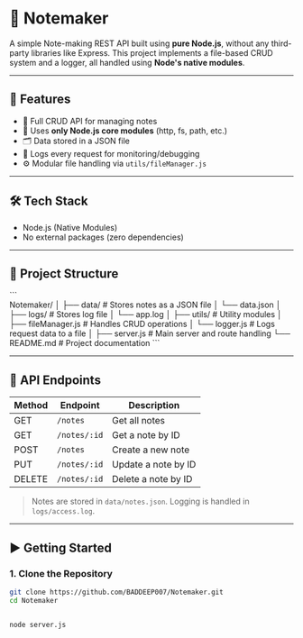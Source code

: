 # 📝 Notemaker

A simple Note-making REST API built using **pure Node.js**, without any third-party libraries like Express. This project implements a file-based CRUD system and a logger, all handled using **Node's native modules**.

---

## 🚀 Features

- 📄 Full CRUD API for managing notes
- 🧰 Uses **only Node.js core modules** (http, fs, path, etc.)
- 🗂️ Data stored in a JSON file
- 📝 Logs every request for monitoring/debugging
- ⚙️ Modular file handling via `utils/fileManager.js`

---

## 🛠️ Tech Stack

- Node.js (Native Modules)
- No external packages (zero dependencies)

---

## 📁 Project Structure

\`\`\`  
Notemaker/
│
├── data/ # Stores notes as a JSON file
│ └── data.json
│
├── logs/ # Stores log file
│ └── app.log
│
├── utils/ # Utility modules
│ ├── fileManager.js # Handles CRUD operations
│ └── logger.js # Logs request data to a file
│
├── server.js # Main server and route handling
└── README.md # Project documentation
\`\`\`  

---

## 📌 API Endpoints

| Method | Endpoint       | Description           |
|--------|----------------|-----------------------|
| GET    | `/notes`       | Get all notes         |
| GET    | `/notes/:id`   | Get a note by ID      |
| POST   | `/notes`       | Create a new note     |
| PUT    | `/notes/:id`   | Update a note by ID   |
| DELETE | `/notes/:id`   | Delete a note by ID   |

> Notes are stored in `data/notes.json`. Logging is handled in `logs/access.log`.

---

## ▶️ Getting Started

### 1. Clone the Repository

```bash
git clone https://github.com/BADDEEP007/Notemaker.git
cd Notemaker


node server.js
